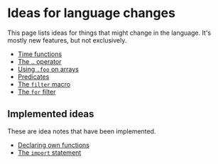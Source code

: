
# Ideas for language changes

This page lists ideas for things that might change in the language.
It's mostly new features, but not exclusively.

* [Time functions](time.md)
* [The .. operator](dotdot.md)
* [Using `.foo` on arrays](dot-on-array.md)
* [Predicates](predicates.md)
* [The `filter` macro](filter.md)
* [The `for` filter](for-filter.md)

## Implemented ideas

These are idea notes that have been implemented.

* [Declaring own functions](functions.md)
* [The `import` statement](import.md)
